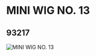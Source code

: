 # MINI WIG NO. 13
## 93217
![MINI WIG NO. 13](https://lc-www-live-s.legocdn.com/media/bricks/5/2/4609588.jpg)